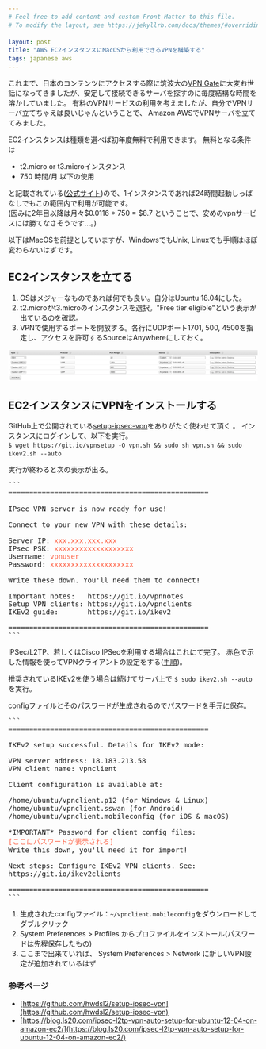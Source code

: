 ```yaml
---
# Feel free to add content and custom Front Matter to this file.
# To modify the layout, see https://jekyllrb.com/docs/themes/#overriding-theme-defaults

layout: post
title: "AWS EC2インスタンスにMacOSから利用できるVPNを構築する"
tags: japanese aws
---
```


これまで、日本のコンテンツにアクセスする際に筑波大の[VPN Gate](https://www.vpngate.net/ja)に大変お世話になってきましたが、安定して接続できるサーバを探すのに毎度結構な時間を溶かしていました。
有料のVPNサービスの利用を考えましたが、自分でVPNサーバ立てちゃえば良いじゃんということで、
Amazon AWSでVPNサーバを立ててみました。

EC2インスタンスは種類を選べば初年度無料で利用できます。
無料となる条件は
- t2.micro or t3.microインスタンス
- 750 時間/月 以下の使用

と記載されている([公式サイト](https://aws.amazon.com/free))ので、1インスタンスであれば24時間起動しっぱなしでもこの範囲内で利用が可能です。  
(因みに2年目以降は月々\$0.0116 * 750 = \$8.7 ということで、安めのvpnサービスには勝てなさそうです…。)


以下はMacOSを前提としていますが、WindowsでもUnix, Linuxでも手順はほぼ変わらないはずです。


## EC2インスタンスを立てる
1. OSはメジャーなものであれば何でも良い。自分はUbuntu 18.04にした。
2. t2.microかt3.microのインスタンスを選択。"Free tier eligible"という表示が出ているのを確認。
3. VPNで使用するポートを開放する。各行にUDPポート1701, 500, 4500を指定し、アクセスを許可するSourceはAnywhereにしておく。

![Ports](/img/ec2-vpn-ports.png)

## EC2インスタンスにVPNをインストールする
GitHub上で公開されている[setup-ipsec-vpn](https://github.com/hwdsl2/setup-ipsec-vpn)をありがたく使わせて頂く
。
インスタンスにログインして、以下を実行。  
`$ wget https://git.io/vpnsetup -O vpn.sh && sudo sh vpn.sh && sudo ikev2.sh --auto `


実行が終わると次の表示が出る。

<pre>
```
================================================

IPsec VPN server is now ready for use!

Connect to your new VPN with these details:

Server IP: <span style="color:Tomato;">xxx.xxx.xxx.xxx</span>
IPsec PSK: <span style="color:Tomato;">xxxxxxxxxxxxxxxxxxx</span>
Username: <span style="color:Tomato;">vpnuser</span>
Password: <span style="color:Tomato;">xxxxxxxxxxxxxxxxxxxx</span>

Write these down. You'll need them to connect!

Important notes:   https://git.io/vpnnotes
Setup VPN clients: https://git.io/vpnclients
IKEv2 guide:       https://git.io/ikev2

================================================
```
</pre>

IPSec/L2TP、若しくはCisco IPSecを利用する場合はこれにて完了。
赤色で示した情報を使ってVPNクライアントの設定をする([手順](https://github.com/hwdsl2/setup-ipsec-vpn/blob/master/docs/clients.md#os-x))。


推奨されているIKEv2を使う場合は続けてサーバ上で `$ sudo ikev2.sh --auto`を実行。


configファイルとそのパスワードが生成されるのでパスワードを手元に保存。  

<pre>
```
================================================

IKEv2 setup successful. Details for IKEv2 mode:

VPN server address: 18.183.213.58
VPN client name: vpnclient

Client configuration is available at:

/home/ubuntu/vpnclient.p12 (for Windows & Linux)
/home/ubuntu/vpnclient.sswan (for Android)
/home/ubuntu/vpnclient.mobileconfig (for iOS & macOS)

*IMPORTANT* Password for client config files:
<span style="color:Tomato;">[ここにパスワードが表示される]</span>
Write this down, you'll need it for import!

Next steps: Configure IKEv2 VPN clients. See:
https://git.io/ikev2clients

================================================
```
</pre>

1. 生成されたconfigファイル：`~/vpnclient.mobileconfig`をダウンロードしてダブルクリック
2. System Preferences > Profiles からプロファイルをインストール(パスワードは先程保存したもの)
3. ここまで出来ていれば、 System Preferences > Network に新しいVPN設定が追加されているはず


### 参考ページ
- [https://github.com/hwdsl2/setup-ipsec-vpn](https://github.com/hwdsl2/setup-ipsec-vpn)
- [https://blog.ls20.com/ipsec-l2tp-vpn-auto-setup-for-ubuntu-12-04-on-amazon-ec2/](https://blog.ls20.com/ipsec-l2tp-vpn-auto-setup-for-ubuntu-12-04-on-amazon-ec2/)


